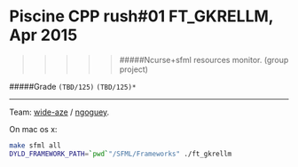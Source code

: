 # Piscine CPP rush#01 FT_GKRELLM, Apr 2015
>>>>> #####Ncurse+sfml resources monitor. (group project)

#####Grade ``(TBD/125)`` ``(TBD/125)*``
--------  -----------------------

Team: [wide-aze](https://github.com/wide-aze) / [ngoguey](https://github.com/Ngoguey42).

On mac os x:
```sh
make sfml all
DYLD_FRAMEWORK_PATH=`pwd`"/SFML/Frameworks" ./ft_gkrellm
```
<br>
 
<br><br><br><br><br><br><br><br>